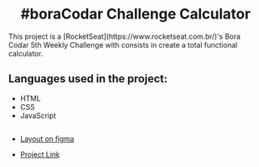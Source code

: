  <h1 align="center">#boraCodar Challenge Calculator</h1>
This project is a [RocketSeat](https://www.rocketseat.com.br/)'s Bora Codar 5th Weekly Challenge with consists in create a total functional calculator.

## Languages used in the project:
- HTML
- CSS
- JavaScript

##
- [Layout on figma](https://www.figma.com/file/EsFqamQn3WAzkDYOvj0OPr/Calculadora-%E2%80%A2-Desafio-05-(Community)?type=design&node-id=1-133&mode=design&t=wODErLGXrRXClSVm-0)

- [Project Link](https://miikaelgit.github.io/calculadora-rocketseat/)
